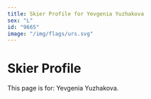 ```yaml
---
title: Skier Profile for Yevgenia Yuzhakova
sex: "L"
id: "9665"
image: "/img/flags/urs.svg" 
---
```


# Skier Profile

This page is for: Yevgenia Yuzhakova.
    